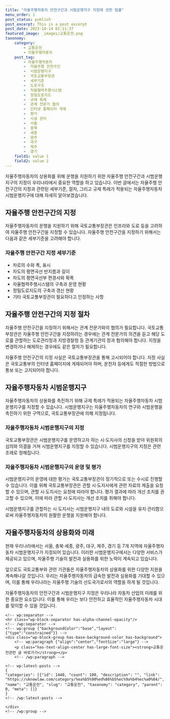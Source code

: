 ```yaml
---
title: "자율주행자동차 안전구간과 시범운행지구 지정에 관한 법률"
menu_order: 1
post_status: publish
post_excerpt: This is a post excerpt
post_date: 2023-10-14 01:11:37
featured_image: _images/교통운전.png
taxonomy:
    category:
        - 교통운전
        - 자율주행자동차
    post_tag:
        - 자율주행자동차
        -  자율주행 안전구간
        -  시범운행지구
        -  국토교통부장관
        -  세부기준
        -  도로구조
        -  자율협력주행시스템
        -  정밀도로지도
        -  규제 특례
        -  관계 전문가 협의
        -  인터넷 홈페이지 게재
        -  평가
        -  시설 관리
        -  서울
        -  충북
        -  세종
        -  광주
        -  대구
        -  제주
        -  경기
    field1: value 1
    field2: value 2
---
```




자율주행자동차의 상용화를 위해 운행을 지원하기 위한 자율주행 안전구간과 시범운행지구의 지정이 우리나라에서 중요한 역할을 하고 있습니다. 이번 글에서는 자율주행 안전구간의 지정과 관련된 세부기준, 절차, 그리고 규제 특례가 적용되는 자율주행자동차 시범운행지구에 대해 자세히 알아보겠습니다.

## 자율주행 안전구간의 지정

자율주행자동차의 운행을 지원하기 위해 국토교통부장관은 인프라와 도로 등을 고려하여 자율주행 안전구간을 지정할 수 있습니다. 자율주행 안전구간을 지정하기 위해서는 다음과 같은 세부기준을 고려해야 합니다.

### 자율주행 안전구간 지정 세부기준

- 차로의 수와 폭, 표시
- 차도의 평면곡선 반지름과 길이
- 차도의 평면곡선부 편경사와 확폭
- 자율협력주행시스템의 구축과 운영 현황
- 정밀도로지도의 구축과 갱신 현황
- 기타 국토교통부장관이 필요하다고 인정하는 사항

## 자율주행 안전구간의 지정 절차

자율주행 안전구간을 지정하기 위해서는 관계 전문가와의 협의가 필요합니다. 국토교통부장관은 자율주행 안전구간을 지정하려는 경우에는 관계 전문가의 의견을 듣고 해당 도로를 관할하는 도로관리청과 지방경찰청 등 관계기관의 장과 협의해야 합니다. 지정을 변경하거나 해제하는 경우에도 같은 절차가 필요합니다.

자율주행 안전구간의 지정 사실은 국토교통부장관을 통해 고시되어야 합니다. 지정 사실은 국토교통부의 인터넷 홈페이지에 게재되어야 하며, 운전자 등에게도 적절한 방법으로 통보 또는 고지되어야 합니다.

## 자율주행자동차 시범운행지구

자율주행자동차의 상용화를 촉진하기 위해 규제 특례가 적용되는 자율주행자동차 시범운행지구를 지정할 수 있습니다. 시범운행지구는 자율주행자동차의 연구와 시범운행을 촉진하기 위한 구역으로, 국토교통부장관에 의해 지정됩니다.

### 자율주행자동차 시범운행지구의 지정

국토교통부장관은 시범운행지구를 운영하고자 하는 시·도지사의 신청을 받아 위원회의 심의와 의결을 거쳐 시범운행지구를 지정할 수 있습니다. 시범운행지구의 지정은 관련 조례로 정해집니다.

### 자율주행자동차 시범운행지구의 운영 및 평가

시범운행지구의 운영에 대한 평가는 국토교통부장관이 정기적으로 또는 수시로 진행할 수 있습니다. 이를 위해 국토교통부장관은 관할 시·도지사에게 관련 자료의 제출을 요청할 수 있으며, 관할 시·도지사는 요청에 따라야 합니다. 평가 결과에 따라 개선 조치를 권고할 수 있으며, 이에 따라 관할 시·도지사는 개선 조치를 취해야 합니다.

시범운행지구를 관할하는 시·도지사는 시범운행지구 내의 도로와 시설을 유지·관리함으로써 자율주행자동차의 원활한 운행을 지원해야 합니다.

## 자율주행자동차의 상용화와 미래

현재 우리나라에서는 서울, 충북·세종, 광주, 대구, 제주, 경기 등 7개 지역에 자율주행자동차 시범운행지구가 지정되어 있습니다. 이러한 시범운행지구에서는 다양한 서비스가 제공되고 있으며, 자율주행 기술의 발전과 실용화를 위한 노력이 계속되고 있습니다.

앞으로도 국토교통부와 관련 기관들은 자율주행자동차의 상용화를 위한 다양한 지원을 계속해나갈 것입니다. 우리는 자율주행자동차의 급속한 발전과 실용화를 기대할 수 있으며, 이를 통해 우리나라는 자율주행 기술의 선도국가로서의 역할을 하게 될 것입니다.

자율주행자동차의 안전구간과 시범운행지구 지정은 우리나라 자동차 산업의 미래를 위한 중요한 요소입니다. 이를 통해 우리는 보다 안전하고 효율적인 자율주행자동차 시대를 맞이할 수 있을 것입니다.


    <!-- wp:separator -->
    <hr class="wp-block-separator has-alpha-channel-opacity"/>
    <!-- /wp:separator -->
    <!-- wp:group {"backgroundColor":"base","layout":{"type":"constrained"}} -->
    <div class="wp-block-group has-base-background-color has-background">
        <!-- wp:paragraph {"align":"center","fontSize":"large"} -->
        <p class="has-text-align-center has-large-font-size"><strong>교통운전관련 글 바로가기</strong></p>
        <!-- /wp:paragraph -->
        
    <!-- wp:latest-posts -->
    {
    "categories": [{"id": 1440, "count": 100, "description": "", "link": "https://uknowlaw.com/category/%ea%b5%90%ed%86%b5%ec%9a%b4%ec%a0%84/", "name": "교통운전", "slug": "교통운전", "taxonomy": "category", "parent": 0, "meta": []}
    }
    <!-- /wp:latest-posts -->
    
    </div>
    <!-- /wp:group -->
    
